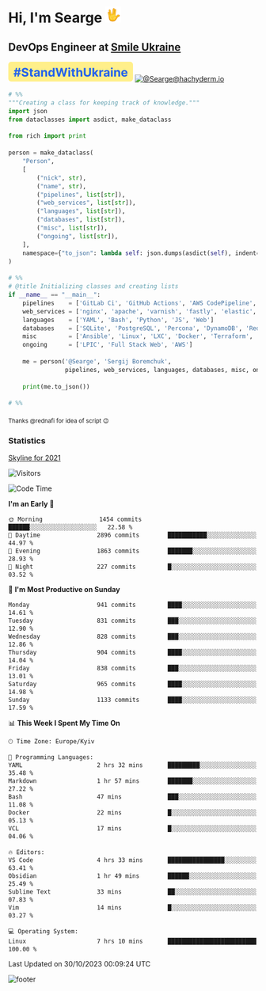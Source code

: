 # Hi, I'm Searge <img src="images/vulcan.webp" style="display: inline-block; margin: 0; height: 2rem" alt="Vulcan salute" />

## DevOps Engineer at [Smile Ukraine](https://smile-ukraine.com/en)

[![Stand With Ukraine](https://raw.githubusercontent.com/vshymanskyy/StandWithUkraine/main/badges/StandWithUkraine.svg)](https://stand-with-ukraine.pp.ua)
<a rel="me" href="https://hachyderm.io/@Searge">![@Searge@hachyderm.io](https://img.shields.io/badge/-@Searge-%232B90D9?logo=mastodon&logoColor=white)</a>

```python
# %%
"""Creating a class for keeping track of knowledge."""
import json
from dataclasses import asdict, make_dataclass

from rich import print

person = make_dataclass(
    "Person",
    [
        ("nick", str),
        ("name", str),
        ("pipelines", list[str]),
        ("web_services", list[str]),
        ("languages", list[str]),
        ("databases", list[str]),
        ("misc", list[str]),
        ("ongoing", list[str]),
    ],
    namespace={"to_json": lambda self: json.dumps(asdict(self), indent=4)},
)

# %%
# @title Initializing classes and creating lists
if __name__ == "__main__":
    pipelines    = ['GitLab Ci', 'GitHub Actions', 'AWS CodePipeline', 'Jenkins']
    web_services = ['nginx', 'apache', 'varnish', 'fastly', 'elastic', 'solr']
    languages    = ['YAML', 'Bash', 'Python', 'JS', 'Web']
    databases    = ['SQLite', 'PostgreSQL', 'Percona', 'DynamoDB', 'Redis']
    misc         = ['Ansible', 'Linux', 'LXC', 'Docker', 'Terraform', 'AWS']
    ongoing      = ['LPIC', 'Full Stack Web', 'AWS']

    me = person('@Searge', 'Sergij Boremchuk',
                pipelines, web_services, languages, databases, misc, ongoing)

    print(me.to_json())

# %%

```

<sub>Thanks @rednafi for idea of script :wink:</sub>

### Statistics

[Skyline for 2021](https://skyline.github.com/Searge/2021)

![Visitors](https://komarev.com/ghpvc/?username=searge&label=Profile%20views&color=0e75b6&style=flat) 
<!--START_SECTION:waka-->
![Code Time](http://img.shields.io/badge/Code%20Time-2%2C297%20hrs%2026%20mins-blue)

**I'm an Early 🐤** 

```text
🌞 Morning                1454 commits        ██████░░░░░░░░░░░░░░░░░░░   22.58 % 
🌆 Daytime                2896 commits        ███████████░░░░░░░░░░░░░░   44.97 % 
🌃 Evening                1863 commits        ███████░░░░░░░░░░░░░░░░░░   28.93 % 
🌙 Night                  227 commits         █░░░░░░░░░░░░░░░░░░░░░░░░   03.52 % 
```
📅 **I'm Most Productive on Sunday** 

```text
Monday                   941 commits         ████░░░░░░░░░░░░░░░░░░░░░   14.61 % 
Tuesday                  831 commits         ███░░░░░░░░░░░░░░░░░░░░░░   12.90 % 
Wednesday                828 commits         ███░░░░░░░░░░░░░░░░░░░░░░   12.86 % 
Thursday                 904 commits         ████░░░░░░░░░░░░░░░░░░░░░   14.04 % 
Friday                   838 commits         ███░░░░░░░░░░░░░░░░░░░░░░   13.01 % 
Saturday                 965 commits         ████░░░░░░░░░░░░░░░░░░░░░   14.98 % 
Sunday                   1133 commits        ████░░░░░░░░░░░░░░░░░░░░░   17.59 % 
```


📊 **This Week I Spent My Time On** 

```text
🕑︎ Time Zone: Europe/Kyiv

💬 Programming Languages: 
YAML                     2 hrs 32 mins       █████████░░░░░░░░░░░░░░░░   35.48 % 
Markdown                 1 hr 57 mins        ███████░░░░░░░░░░░░░░░░░░   27.22 % 
Bash                     47 mins             ███░░░░░░░░░░░░░░░░░░░░░░   11.08 % 
Docker                   22 mins             █░░░░░░░░░░░░░░░░░░░░░░░░   05.13 % 
VCL                      17 mins             █░░░░░░░░░░░░░░░░░░░░░░░░   04.06 % 

🔥 Editors: 
VS Code                  4 hrs 33 mins       ████████████████░░░░░░░░░   63.41 % 
Obsidian                 1 hr 49 mins        ██████░░░░░░░░░░░░░░░░░░░   25.49 % 
Sublime Text             33 mins             ██░░░░░░░░░░░░░░░░░░░░░░░   07.83 % 
Vim                      14 mins             █░░░░░░░░░░░░░░░░░░░░░░░░   03.27 % 

💻 Operating System: 
Linux                    7 hrs 10 mins       █████████████████████████   100.00 % 
```


 Last Updated on 30/10/2023 00:09:24 UTC
<!--END_SECTION:waka-->

![footer](https://capsule-render.vercel.app/api?type=waving&color=gradient&customColorList=14,21&height=82&section=footer)
